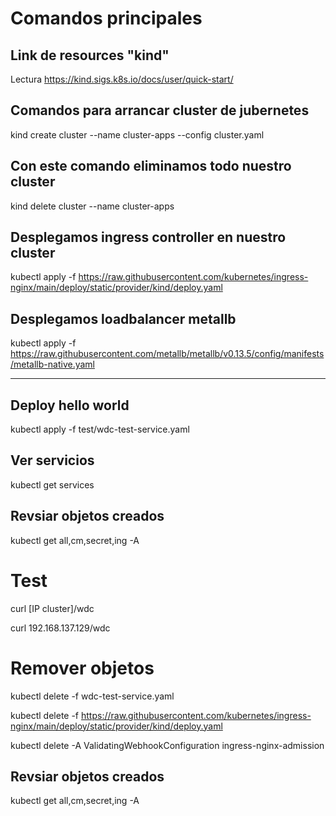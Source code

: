 # Comandos principales

## Link de resources "kind"

Lectura https://kind.sigs.k8s.io/docs/user/quick-start/

## Comandos para arrancar cluster de jubernetes


kind create cluster --name cluster-apps --config cluster.yaml

## Con este comando eliminamos todo nuestro cluster
kind delete cluster --name cluster-apps

## Desplegamos ingress controller en nuestro cluster

kubectl apply -f https://raw.githubusercontent.com/kubernetes/ingress-nginx/main/deploy/static/provider/kind/deploy.yaml

## Desplegamos loadbalancer metallb

kubectl apply -f https://raw.githubusercontent.com/metallb/metallb/v0.13.5/config/manifests/metallb-native.yaml

------------------------------------------


## Deploy hello world

kubectl apply -f test/wdc-test-service.yaml

## Ver servicios

kubectl get services

## Revsiar objetos creados

kubectl get all,cm,secret,ing -A

# Test

curl [IP cluster]/wdc

curl 192.168.137.129/wdc


# Remover objetos


kubectl delete -f wdc-test-service.yaml

kubectl delete -f https://raw.githubusercontent.com/kubernetes/ingress-nginx/main/deploy/static/provider/kind/deploy.yaml

kubectl delete -A ValidatingWebhookConfiguration ingress-nginx-admission


## Revsiar objetos creados

kubectl get all,cm,secret,ing -A